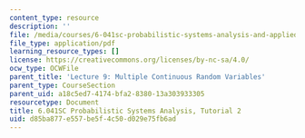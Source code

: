 ```yaml
---
content_type: resource
description: ''
file: /media/courses/6-041sc-probabilistic-systems-analysis-and-applied-probability-fall-2013/d85ba877e557be5f4c50d029e75fb6ad_MIT6_041SCF13_tut02.pdf
file_type: application/pdf
learning_resource_types: []
license: https://creativecommons.org/licenses/by-nc-sa/4.0/
ocw_type: OCWFile
parent_title: 'Lecture 9: Multiple Continuous Random Variables'
parent_type: CourseSection
parent_uid: a18c5ed7-4174-bfa2-8380-13a303933305
resourcetype: Document
title: 6.041SC Probabilistic Systems Analysis, Tutorial 2
uid: d85ba877-e557-be5f-4c50-d029e75fb6ad
---
```

